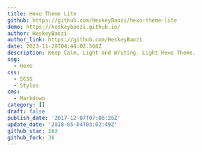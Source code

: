 ```yaml
---
title: Hexo Theme Lite
github: https://github.com/HeskeyBaozi/hexo-theme-lite
demo: https://heskeybaozi.github.io/
author: HeskeyBaozi
author_link: https://github.com/HeskeyBaozi
date: 2023-11-28T04:44:02.568Z
description: Keep Calm, Light and Writing. Light Hexo Theme.
ssg:
  - Hexo
css:
  - SCSS
  - Stylus
cms:
  - Markdown
category: []
draft: false
publish_date: '2017-12-07T07:08:26Z'
update_date: '2018-05-04T03:02:49Z'
github_star: 162
github_fork: 36
---
```

